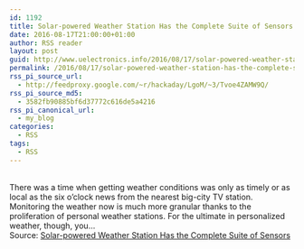 ```yaml
---
id: 1192
title: Solar-powered Weather Station Has the Complete Suite of Sensors
date: 2016-08-17T21:00:00+01:00
author: RSS reader
layout: post
guid: http://www.uelectronics.info/2016/08/17/solar-powered-weather-station-has-the-complete-suite-of-sensors/
permalink: /2016/08/17/solar-powered-weather-station-has-the-complete-suite-of-sensors/
rss_pi_source_url:
  - http://feedproxy.google.com/~r/hackaday/LgoM/~3/Tvoe4ZAMW9Q/
rss_pi_source_md5:
  - 3582fb90885bf6d37772c616de5a4216
rss_pi_canonical_url:
  - my_blog
categories:
  - RSS
tags:
  - RSS
---
```

&#013;  
There was a time when getting weather conditions was only as timely or as local as the six o’clock news from the nearest big-city TV station. Monitoring the weather now is much more granular thanks to the proliferation of personal weather stations. For the ultimate in personalized weather, though, you…&#013;  
Source: <a href="http://feedproxy.google.com/~r/hackaday/LgoM/~3/Tvoe4ZAMW9Q/" target="_blank">Solar-powered Weather Station Has the Complete Suite of Sensors</a>